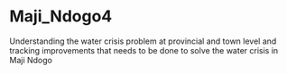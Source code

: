 # Maji_Ndogo4
Understanding the water crisis problem at provincial and town level and tracking improvements that needs to be done to solve the water crisis in Maji Ndogo
